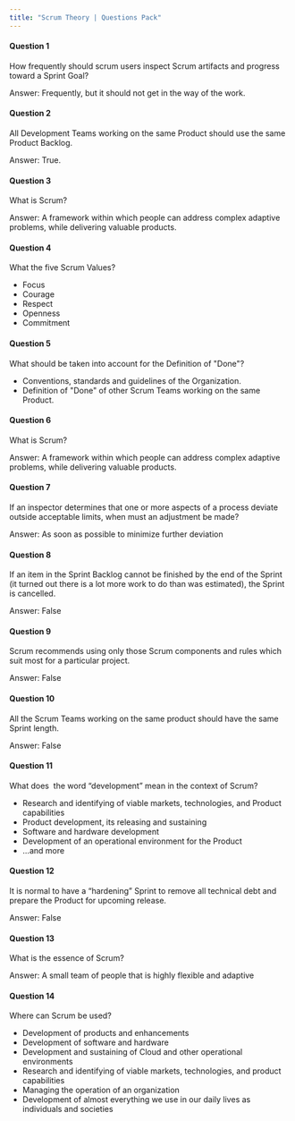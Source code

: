 ```yaml
---
title: "Scrum Theory | Questions Pack"
---
```

#### Question 1
How frequently should scrum users inspect Scrum artifacts and progress toward a Sprint Goal?

Answer: Frequently, but it should not get in the way of the work.

#### Question 2
All Development Teams working on the same Product should use the same Product Backlog.

Answer: True.

#### Question 3
What is Scrum?

Answer: A framework within which people can address complex adaptive problems, while delivering valuable products.

#### Question 4
What the five Scrum Values?
- Focus
- Courage
- Respect
- Openness
- Commitment

#### Question 5
What should be taken into account for the Definition of "Done"?
- Conventions, standards and guidelines of the Organization.
- Definition of "Done" of other Scrum Teams working on the same Product.

#### Question 6
What is Scrum?

Answer: A framework within which people can address complex adaptive problems, while delivering valuable products.

#### Question 7
If an inspector determines that one or more aspects of a process deviate outside acceptable limits, when must an adjustment be made?

Answer: As soon as possible to minimize further deviation

#### Question 8
If an item in the Sprint Backlog cannot be finished by the end of the Sprint (it turned out there is a lot more work to do than was estimated), the Sprint is cancelled.

Answer: False

#### Question 9
Scrum recommends using only those Scrum components and rules which suit most for a particular project.

Answer: False

#### Question 10
All the Scrum Teams working on the same product should have the same Sprint length.

Answer: False

#### Question 11
What does  the word “development” mean in the context of Scrum?
- Research and identifying of viable markets, technologies, and Product capabilities
- Product development, its releasing and sustaining
- Software and hardware development
- Development of an operational environment for the Product
- ...and more

#### Question 12
It is normal to have a “hardening” Sprint to remove all technical debt and prepare the Product for upcoming release.

Answer: False

#### Question 13
What is the essence of Scrum?

Answer: A small team of people that is highly flexible and adaptive

#### Question 14
Where can Scrum be used?
- Development of products and enhancements
- Development of software and hardware
- Development and sustaining of Cloud and other operational environments
- Research and identifying of viable markets, technologies, and product capabilities
- Managing the operation of an organization
- Development of almost everything we use in our daily lives as individuals and societies